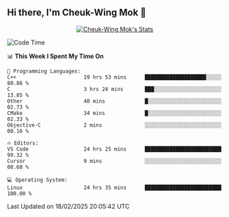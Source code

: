 ## Hi there, I'm Cheuk-Wing Mok 👋

<!--
**mozro0327/mozro0327** is a ✨ _special_ ✨ repository because its `README.md` (this file) appears on your GitHub profile.

Here are some ideas to get you started:

- 🔭 I’m currently working on ...
- 🌱 I’m currently learning ...
- 👯 I’m looking to collaborate on ...
- 🤔 I’m looking for help with ...
- 💬 Ask me about ...
- 📫 How to reach me: ...
- 😄 Pronouns: ...
- ⚡ Fun fact: ...
-->

<p align="center">
  <a href="https://github.com/mozro0327" class="rich-diff-level-one">
    <img src="https://github-readme-stats.vercel.app/api?username=mozro0327&title_color=333&text_color=777" alt="Cheuk-Wing Mok's Stats" >
    <!-- &hide=issues
    <img src="https://github-readme-stats.vercel.app/api?username=mozro0327&hide=issues&title_color=333&text_color=777" alt="Cheuk-Wing Mok's Stats" >
    -->
  </a>
</p>

<!--START_SECTION:waka-->
![Code Time](http://img.shields.io/badge/Code%20Time-3%2C224%20hrs%2056%20mins-blue)

📊 **This Week I Spent My Time On** 

```text
💬 Programming Languages: 
C++                      19 hrs 53 mins      ████████████████████░░░░░   80.86 % 
C                        3 hrs 24 mins       ███░░░░░░░░░░░░░░░░░░░░░░   13.85 % 
Other                    40 mins             █░░░░░░░░░░░░░░░░░░░░░░░░   02.73 % 
CMake                    34 mins             █░░░░░░░░░░░░░░░░░░░░░░░░   02.33 % 
Objective-C              2 mins              ░░░░░░░░░░░░░░░░░░░░░░░░░   00.16 % 

🔥 Editors: 
VS Code                  24 hrs 25 mins      █████████████████████████   99.32 % 
Cursor                   9 mins              ░░░░░░░░░░░░░░░░░░░░░░░░░   00.68 % 

💻 Operating System: 
Linux                    24 hrs 35 mins      █████████████████████████   100.00 % 
```


 Last Updated on 18/02/2025 20:05:42 UTC
<!--END_SECTION:waka-->
